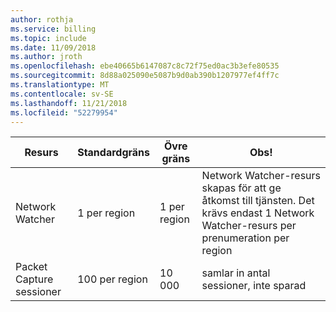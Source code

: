 ```yaml
---
author: rothja
ms.service: billing
ms.topic: include
ms.date: 11/09/2018
ms.author: jroth
ms.openlocfilehash: ebe40665b6147087c8c72f75ed0ac3b3efe80535
ms.sourcegitcommit: 8d88a025090e5087b9d0ab390b1207977ef4ff7c
ms.translationtype: MT
ms.contentlocale: sv-SE
ms.lasthandoff: 11/21/2018
ms.locfileid: "52279954"
---
```

| Resurs | Standardgräns | Övre gräns | Obs! |
| --- | --- | --- | --- |
| Network Watcher | 1 per region  | 1 per region |  Network Watcher-resurs skapas för att ge åtkomst till tjänsten. Det krävs endast 1 Network Watcher-resurs per prenumeration per region |
| Packet Capture sessioner |100 per region | 10 000 |samlar in antal sessioner, inte sparad |
